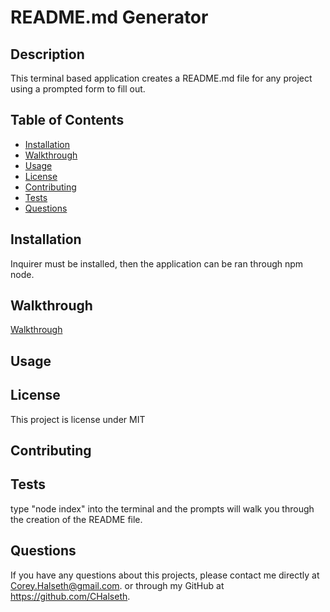 # README.md Generator
    
## Description
This terminal based application creates a README.md file for any project using a prompted form to fill out.
    
## Table of Contents
* [Installation](#installation)
* [Walkthrough](#walkthrough)
* [Usage](#usage)
* [License](#license)
* [Contributing](#contributing)
* [Tests](#tests)
* [Questions](#questions)
  
## Installation 
Inquirer must be installed, then the application can be ran through npm node.

## Walkthrough
[Walkthrough](https://drive.google.com/file/d/17SQ9fG1wAidhxdw-JRQGUjqRQ-dXhxJe/view)

## Usage 

## License 
This project is license under MIT
## Contributing 

## Tests
type "node index" into the terminal and the prompts will walk you through the creation of the README file.
## Questions
If you have any questions about this projects, please contact me directly at Corey.Halseth@gmail.com. or through my GitHub at https://github.com/CHalseth.

